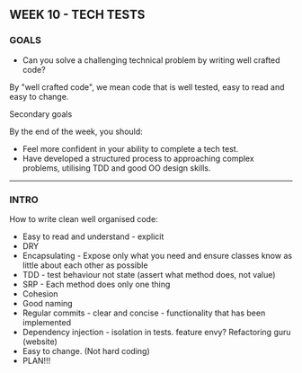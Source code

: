 ## WEEK 10 - TECH TESTS

### GOALS

* Can you solve a challenging technical problem by writing well crafted code?

By "well crafted code", we mean code that is well tested, easy to read and easy to change.

Secondary goals

By the end of the week, you should:

* Feel more confident in your ability to complete a tech test.
* Have developed a structured process to approaching complex problems, utilising TDD and good OO design skills.

***********************************************************

### INTRO

How to write clean well organised code:

- Easy to read and understand - explicit
- DRY
- Encapsulating - Expose only what you need and ensure classes know as little about each other as possible
- TDD - test behaviour not state (assert what method does, not value)
- SRP - Each method does only one thing
- Cohesion
- Good naming
- Regular commits - clear and concise - functionality that has been implemented
- Dependency injection - isolation in tests. feature envy? Refactoring guru (website)
- Easy to change. (Not hard coding)
- PLAN!!!
